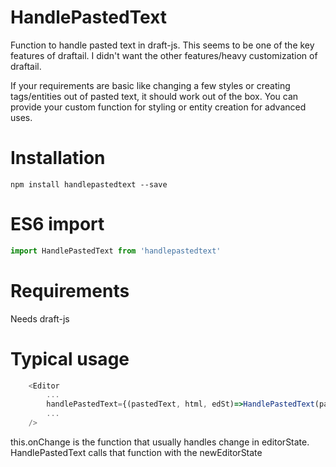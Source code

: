 # HandlePastedText

Function to handle pasted text in draft-js. This seems to be one of the key features of draftail. I didn't want the other features/heavy customization of draftail. 

If your requirements are basic like changing a few styles or creating tags/entities out of pasted text, it should work out of the box. You can provide your custom function for styling or entity creation for advanced uses.

# Installation
```
npm install handlepastedtext --save
```

# ES6 import
```js
import HandlePastedText from 'handlepastedtext'
```

# Requirements
Needs draft-js

# Typical usage
```js
    <Editor
        ...
        handlePastedText={(pastedText, html, edSt)=>HandlePastedText(pastedText, html, edSt, this.onChange)}
        ...
    />
```

this.onChange is the function that usually handles change in editorState. HandlePastedText calls that function with the newEditorState

